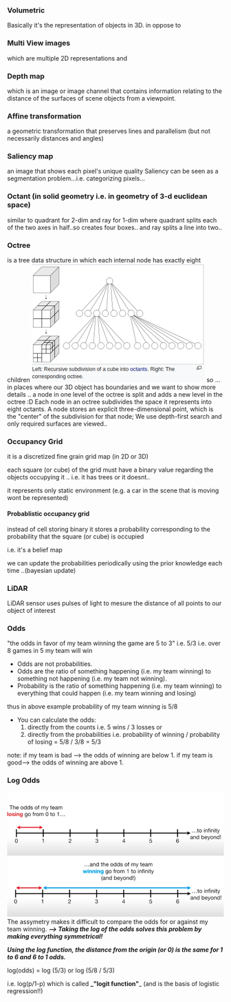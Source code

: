 ### Volumetric
Basically it's the representation of objects in 3D.
in oppose to 
### Multi View images 
which are multiple 2D representations
and 
### Depth map
which is an image or image channel that contains information relating to the distance of the surfaces of scene objects from a viewpoint.

### Affine transformation
a geometric transformation that preserves lines and parallelism (but not necessarily distances and angles)


### Saliency map
an image that shows each pixel's unique quality
Saliency can be seen as a segmentation problem...i.e. categorizing pixels...


### Octant (in solid geometry i.e. in geometry of 3-d euclidean space)
similar to quadrant for 2-dim and ray for 1-dim
where quadrant splits each of the two axes in half..so creates four boxes..
and ray splits a line into two..

### Octree
is a tree data structure in which each internal node has exactly eight children
![](../figures/octree.png)
so ... in places where our 3D object has boundaries and we want to show more details .. a node in one level of the octree is split and adds a new level in the octree :D
Each node in an octree subdivides the space it represents into eight octants.
A node stores an explicit three-dimensional point, which is the "center" of the subdivision for that node;
We use depth-first search and only required surfaces are viewed..


### Occupancy Grid
it is a discretized fine grain grid map (in 2D or 3D)

each square (or cube) of the grid must have a binary value regarding the objects occupying it .. i.e. it has trees or it doesnt..

it represents only static environment (e.g. a car in the scene that is moving wont be represented)


#### Probablistic occupancy grid
instead of cell storing binary it stores a probability corresponding to the probability that the square (or cube) is occupied

i.e. it's a belief map

we can update the probabilities periodically using the prior knowledge each time ..(bayesian update)


### LiDAR
LiDAR sensor uses pulses of light to mesure the distance of all points to our object of interest


### Odds
"the odds in favor of my team winning the game are 5 to 3"
i.e. 5/3
i.e. over 8 games in 5 my team will win

- Odds are not probabilities.
- Odds are the ratio of something happening (i.e. my team winning) to something not happening (i.e. my team not winning).
- Probability is the ratio of something happening (i.e. my team winning) to everything that could happen (i.e. my team winning and losing)

thus in above example probability of my team winning is 5/8

- You can calculate the odds:
    1. directly from the counts i.e. 5 wins / 3 losses or 
    2. directly from the probabilities i.e. probability of winning / probability of losing = 5/8 / 3/8 = 5/3

note: if my team is bad --> the odds of winning are below 1. 
if my team is good--> the odds of winning are above 1.

### Log Odds
![](../figures/oddslosing.png)
![](../figures/oddswinning.png)
The assymetry makes it difficult to compare the odds for or against my team winning.
**_--> Taking the log of the odds solves this problem 
by making everything symmetrical!_**

_**Using the log function, the distance from the origin (or 0) is the same for 1 to 6 and 6 to 1 odds.**_

log(odds) = log (5/3) or log (5/8 / 5/3)

i.e. log(p/1-p) which is called **_"logit function"**_ (and is the basis of logistic regression!!)

